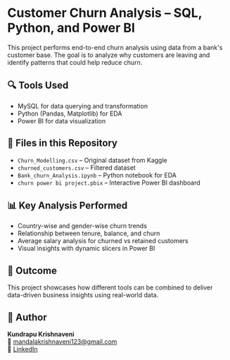 # Customer Churn Analysis – SQL, Python, and Power BI

This project performs end-to-end churn analysis using data from a bank's customer base. The goal is to analyze why customers are leaving and identify patterns that could help reduce churn.

## 🔍 Tools Used
- MySQL for data querying and transformation
- Python (Pandas, Matplotlib) for EDA
- Power BI for data visualization

## 📁 Files in this Repository
- `Churn_Modelling.csv` – Original dataset from Kaggle
- `churned_customers.csv` – Filtered dataset
- `Bank_churn_Analysis.ipynb` – Python notebook for EDA
- `churn power bi project.pbix` – Interactive Power BI dashboard

## 📊 Key Analysis Performed
- Country-wise and gender-wise churn trends
- Relationship between tenure, balance, and churn
- Average salary analysis for churned vs retained customers
- Visual insights with dynamic slicers in Power BI

## 📌 Outcome
This project showcases how different tools can be combined to deliver data-driven business insights using real-world data.

## 📎 Author
**Kundrapu Krishnaveni**  
📧 mandalakrishnaveni123@gmail.com  
🔗 [LinkedIn](https://www.linkedin.com/in/mandala-krishnaveni-53576b240)

